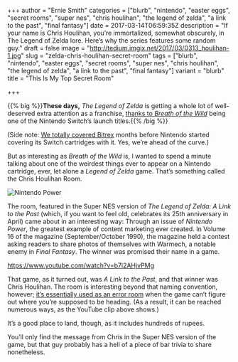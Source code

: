 +++
author = "Ernie Smith"
categories = ["blurb", "nintendo", "easter eggs", "secret rooms", "super nes", "chris houlihan", "the legend of zelda", "a link to the past", "final fantasy"]
date = 2017-03-14T06:59:35Z
description = "If your name is Chris Houlihan, you’re immortalized, somewhat obscurely, in The Legend of Zelda lore. Here’s why the series features some random guy."
draft = false
image = "http://tedium.imgix.net/2017/03/0313_houlihan-1.jpg"
slug = "zelda-chris-houlihan-secret-room"
tags = ["blurb", "nintendo", "easter eggs", "secret rooms", "super nes", "chris houlihan", "the legend of zelda", "a link to the past", "final fantasy"]
variant = "blurb"
title = "This Is My Top Secret Room"

+++

{{% big %}}**These days,** *The Legend of Zelda* is getting a whole lot of well-deserved extra attention as a franchise, [thanks to *Breath of the Wild*](http://amzn.to/2mlSped) being one of the Nintendo Switch’s launch titles.{{% /big %}}

(Side note: [We totally covered Bitrex](http://tedium.co/2016/10/06/bitrex-terrible-flavors/) months before Nintendo started covering its Switch cartridges with it. Yes, we’re ahead of the curve.)

But as interesting as *Breath of the Wild* is, I wanted to spend a minute talking about one of the weirdest things ever to appear on a Nintendo cartridge, ever, let alone a *Legend of Zelda* game. That’s something called the Chris Houlihan Room.

![Nintendo Power](http://tedium.imgix.net/2017/03/0313_ninpower.jpg)

The room, featured in the Super NES version of *The Legend of Zelda: A Link to the Past* (which, if you want to feel old, celebrates its 25th anniversary in April) came about in an interesting way: Through an issue of *Nintendo Power*, the greatest example of content marketing ever created. In Volume 16 of the magazine (September/October 1990), the magazine held a contest asking readers to share photos of themselves with Warmech, a notable enemy in *Final Fantasy*. The winner was promised their name in a game. 

https://www.youtube.com/watch?v=b7i2AHjvPMg

That game, as it turned out, was *A Link to the Past*, and that winner was Chris Houlihan. The room is interesting beyond that naming convention, however; [it’s essentially used as an error room](https://tcrf.net/The_Legend_of_Zelda:_A_Link_to_the_Past#Chris_Houlihan_Room) when the game can’t figure out where you’re supposed to be heading. (As a result, it can be reached numerous ways, as the YouTube clip above shows.)

It’s a good place to land, though, as it includes hundreds of rupees.

You’ll only find the message from Chris in the Super NES version of the game, but that guy probably has a hell of a piece of bar trivia to share nonetheless.